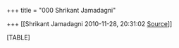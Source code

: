 +++
title = "000 Shrikant Jamadagni"

+++
[[Shrikant Jamadagni	2010-11-28, 20:31:02 [Source](https://groups.google.com/g/bvparishat/c/6L_3ENrMifw)]]



[TABLE]

  

